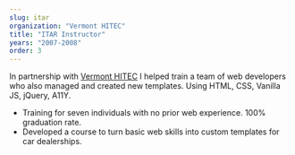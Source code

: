 ```yaml
---
slug: itar
organization: "Vermont HITEC"
title: "ITAR Instructor"
years: "2007-2008"
order: 3
---
```


In partnership with [Vermont HITEC](http://www.vthitec.org/index.html) I helped train a team of web developers who also managed and created new templates. Using HTML, CSS, Vanilla JS, jQuery, A11Y.

* Training for seven individuals with no prior web experience. 100% graduation rate.
* Developed a course to turn basic web skills into custom templates for car dealerships.